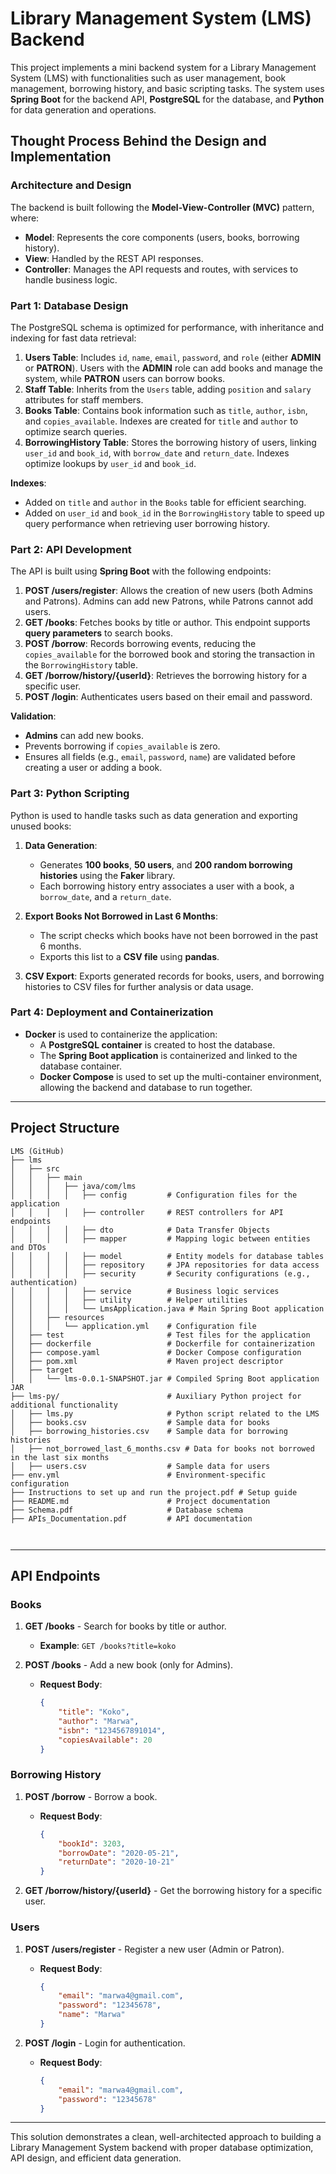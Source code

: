 # Library Management System (LMS) Backend

This project implements a mini backend system for a Library Management System (LMS) with functionalities such as user management, book management, borrowing history, and basic scripting tasks. The system uses **Spring Boot** for the backend API, **PostgreSQL** for the database, and **Python** for data generation and operations.

## Thought Process Behind the Design and Implementation

### **Architecture and Design**

The backend is built following the **Model-View-Controller (MVC)** pattern, where:

- **Model**: Represents the core components (users, books, borrowing history).
- **View**: Handled by the REST API responses.
- **Controller**: Manages the API requests and routes, with services to handle business logic.

### **Part 1: Database Design**

The PostgreSQL schema is optimized for performance, with inheritance and indexing for fast data retrieval:

1. **Users Table**: Includes `id`, `name`, `email`, `password`, and `role` (either **ADMIN** or **PATRON**). Users with the **ADMIN** role can add books and manage the system, while **PATRON** users can borrow books.
2. **Staff Table**: Inherits from the `Users` table, adding `position` and `salary` attributes for staff members.
3. **Books Table**: Contains book information such as `title`, `author`, `isbn`, and `copies_available`. Indexes are created for `title` and `author` to optimize search queries.
4. **BorrowingHistory Table**: Stores the borrowing history of users, linking `user_id` and `book_id`, with `borrow_date` and `return_date`. Indexes optimize lookups by `user_id` and `book_id`.

**Indexes**:
- Added on `title` and `author` in the `Books` table for efficient searching.
- Added on `user_id` and `book_id` in the `BorrowingHistory` table to speed up query performance when retrieving user borrowing history.

### **Part 2: API Development**

The API is built using **Spring Boot** with the following endpoints:

1. **POST /users/register**: Allows the creation of new users (both Admins and Patrons). Admins can add new Patrons, while Patrons cannot add users.
2. **GET /books**: Fetches books by title or author. This endpoint supports **query parameters** to search books.
3. **POST /borrow**: Records borrowing events, reducing the `copies_available` for the borrowed book and storing the transaction in the `BorrowingHistory` table.
4. **GET /borrow/history/{userId}**: Retrieves the borrowing history for a specific user.
5. **POST /login**: Authenticates users based on their email and password.

**Validation**:
- **Admins** can add new books.
- Prevents borrowing if `copies_available` is zero.
- Ensures all fields (e.g., `email`, `password`, `name`) are validated before creating a user or adding a book.

### **Part 3: Python Scripting**

Python is used to handle tasks such as data generation and exporting unused books:

1. **Data Generation**:
   - Generates **100 books**, **50 users**, and **200 random borrowing histories** using the **Faker** library.
   - Each borrowing history entry associates a user with a book, a `borrow_date`, and a `return_date`.

2. **Export Books Not Borrowed in Last 6 Months**:
   - The script checks which books have not been borrowed in the past 6 months.
   - Exports this list to a **CSV file** using **pandas**.

3. **CSV Export**: Exports generated records for books, users, and borrowing histories to CSV files for further analysis or data usage.

### **Part 4: Deployment and Containerization**

- **Docker** is used to containerize the application:
  - A **PostgreSQL container** is created to host the database.
  - The **Spring Boot application** is containerized and linked to the database container.
  - **Docker Compose** is used to set up the multi-container environment, allowing the backend and database to run together.

---
## Project Structure
```
LMS (GitHub)
├── lms
│   ├── src
│   │   ├── main
│   │   │   ├── java/com/lms
│   │   │   │   ├── config         # Configuration files for the application
│   │   │   │   ├── controller     # REST controllers for API endpoints
│   │   │   │   ├── dto            # Data Transfer Objects
│   │   │   │   ├── mapper         # Mapping logic between entities and DTOs
│   │   │   │   ├── model          # Entity models for database tables
│   │   │   │   ├── repository     # JPA repositories for data access
│   │   │   │   ├── security       # Security configurations (e.g., authentication)
│   │   │   │   ├── service        # Business logic services
│   │   │   │   ├── utility        # Helper utilities
│   │   │   │   └── LmsApplication.java # Main Spring Boot application
│   │   ├── resources
│   │   │   └── application.yml    # Configuration file
│   ├── test                       # Test files for the application
│   ├── dockerfile                 # Dockerfile for containerization
│   ├── compose.yaml               # Docker Compose configuration
│   ├── pom.xml                    # Maven project descriptor
│   ├── target
│   │   └── lms-0.0.1-SNAPSHOT.jar # Compiled Spring Boot application JAR
├── lms-py/                        # Auxiliary Python project for additional functionality
│   ├── lms.py                     # Python script related to the LMS
│   ├── books.csv                  # Sample data for books
│   ├── borrowing_histories.csv    # Sample data for borrowing histories
│   ├── not_borrowed_last_6_months.csv # Data for books not borrowed in the last six months
│   ├── users.csv                  # Sample data for users
├── env.yml                        # Environment-specific configuration
├── Instructions to set up and run the project.pdf # Setup guide
├── README.md                      # Project documentation
├── Schema.pdf                     # Database schema
├── APIs_Documentation.pdf         # API documentation
   
 
```
---

## API Endpoints

### **Books**

1. **GET /books** - Search for books by title or author.
   - **Example**: `GET /books?title=koko`
   
2. **POST /books** - Add a new book (only for Admins).
   - **Request Body**:
     ```json
     {
         "title": "Koko",
         "author": "Marwa",
         "isbn": "1234567891014",
         "copiesAvailable": 20
     }
     ```

### **Borrowing History**

1. **POST /borrow** - Borrow a book.
   - **Request Body**:
     ```json
     {
         "bookId": 3203,
         "borrowDate": "2020-05-21",
         "returnDate": "2020-10-21"
     }
     ```

2. **GET /borrow/history/{userId}** - Get the borrowing history for a specific user.

### **Users**

1. **POST /users/register** - Register a new user (Admin or Patron).
   - **Request Body**:
     ```json
     {
         "email": "marwa4@gmail.com",
         "password": "12345678",
         "name": "Marwa"
     }
     ```

2. **POST /login** - Login for authentication.
   - **Request Body**:
     ```json
     {
         "email": "marwa4@gmail.com",
         "password": "12345678"
     }
     ```

---


This solution demonstrates a clean, well-architected approach to building a Library Management System backend with proper database optimization, API design, and efficient data generation.
